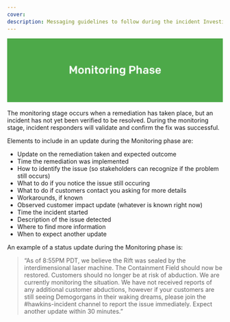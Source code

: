 ```yaml
---
cover:
description: Messaging guidelines to follow during the incident Investigation phase
---
```

![Monitoring](../assets/img/headers/Stakeholder_Monitoring.png)

The monitoring stage occurs when a remediation has taken place, but an incident has not yet been verified to be resolved. During the monitoring stage, incident responders will validate and confirm the fix was successful.

Elements to include in an update during the Monitoring phase are:

- Update on the remediation taken and expected outcome
- Time the remediation was implemented
- How to identify the issue (so stakeholders can recognize if the problem still occurs)
- What to do if you notice the issue still occuring
- What to do if customers contact you asking for more details
- Workarounds, if known
- Observed customer impact update (whatever is known right now)
- Time the incident started
- Description of the issue detected
- Where to find more information
- When to expect another update

An example of a status update during the Monitoring phase is:

> “As of 8:55PM PDT, we believe the Rift was sealed by the interdimensional laser machine. The Containment Field should now be restored. Customers should no longer be at risk of abduction. We are currently monitoring the situation. We have not received reports of any additional customer abductions, however if your customers are still seeing Demogorgans in their waking dreams, please join the #hawkins-incident channel to report the issue immediately. Expect another update within 30 minutes.”
